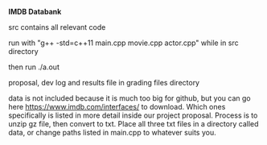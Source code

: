 **IMDB Databank**

src contains all relevant code

run with "g++ -std=c++11 main.cpp movie.cpp actor.cpp" while in src directory

then run ./a.out

proposal, dev log and results file in grading files directory

data is not included because it is much too big for github, but you can go here https://www.imdb.com/interfaces/ to download. Which ones specifically is listed in more detail inside our project proposal. Process is to unzip gz file, then convert to txt. 
Place all three txt files in a directory called data, or change paths listed in main.cpp to whatever suits you.
